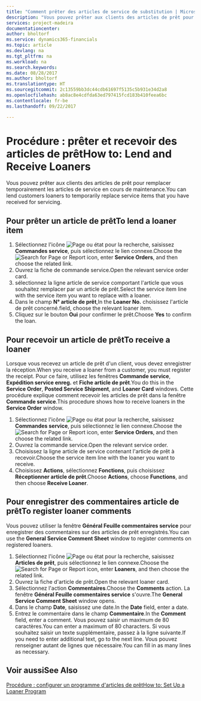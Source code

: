 ```yaml
---
title: "Comment prêter des articles de service de substitution | Microsoft Docs"
description: "Vous pouvez prêter aux clients des articles de prêt pour remplacer temporairement les articles de service en cours de maintenance."
services: project-madeira
documentationcenter: 
author: bholtorf
ms.service: dynamics365-financials
ms.topic: article
ms.devlang: na
ms.tgt_pltfrm: na
ms.workload: na
ms.search.keywords: 
ms.date: 08/28/2017
ms.author: bholtorf
ms.translationtype: HT
ms.sourcegitcommit: 2c13559bb3dc44cdb61697f5135c5b931e34d2a8
ms.openlocfilehash: ab8ac8e4cdfda63ed797415fcd183b410feea6bc
ms.contentlocale: fr-be
ms.lasthandoff: 09/22/2017

---
```

# <a name="how-to-lend-and-receive-loaners"></a><span data-ttu-id="807f9-103">Procédure : prêter et recevoir des articles de prêt</span><span class="sxs-lookup"><span data-stu-id="807f9-103">How to: Lend and Receive Loaners</span></span>
<span data-ttu-id="807f9-104">Vous pouvez prêter aux clients des articles de prêt pour remplacer temporairement les articles de service en cours de maintenance.</span><span class="sxs-lookup"><span data-stu-id="807f9-104">You can lend customers loaners to temporarily replace service items that you have received for servicing.</span></span>  
  
## <a name="to-lend-a-loaner-item"></a><span data-ttu-id="807f9-105">Pour prêter un article de prêt</span><span class="sxs-lookup"><span data-stu-id="807f9-105">To lend a loaner item</span></span>    
1. <span data-ttu-id="807f9-106">Sélectionnez l'icône ![Page ou état pour la recherche](media/ui-search/search_small.png "Page ou état pour la recherche"), saisissez **Commandes service**, puis sélectionnez le lien connexe.</span><span class="sxs-lookup"><span data-stu-id="807f9-106">Choose the ![Search for Page or Report](media/ui-search/search_small.png "Search for Page or Report icon") icon, enter **Service Orders**, and then choose the related link.</span></span>  
2. <span data-ttu-id="807f9-107">Ouvrez la fiche de commande service.</span><span class="sxs-lookup"><span data-stu-id="807f9-107">Open the relevant service order card.</span></span>  
3. <span data-ttu-id="807f9-108">sélectionnez la ligne article de service comportant l'article que vous souhaitez remplacer par un article de prêt.</span><span class="sxs-lookup"><span data-stu-id="807f9-108">Select the service item line with the service item you want to replace with a loaner.</span></span>  
4. <span data-ttu-id="807f9-109">Dans le champ **N° article de prêt**,</span><span class="sxs-lookup"><span data-stu-id="807f9-109">In the **Loaner No.**</span></span> <span data-ttu-id="807f9-110">choisissez l'article de prêt concerné.</span><span class="sxs-lookup"><span data-stu-id="807f9-110">field, choose the relevant loaner item.</span></span>  
5. <span data-ttu-id="807f9-111">Cliquez sur le bouton **Oui** pour confirmer le prêt.</span><span class="sxs-lookup"><span data-stu-id="807f9-111">Choose **Yes** to confirm the loan.</span></span>  

## <a name="to-receive-a-loaner"></a><span data-ttu-id="807f9-112">Pour recevoir un article de prêt</span><span class="sxs-lookup"><span data-stu-id="807f9-112">To receive a loaner</span></span>  
<span data-ttu-id="807f9-113">Lorsque vous recevez un article de prêt d'un client, vous devez enregistrer la réception.</span><span class="sxs-lookup"><span data-stu-id="807f9-113">When you receive a loaner from a customer, you must register the receipt.</span></span> <span data-ttu-id="807f9-114">Pour ce faire, utilisez les fenêtres **Commande service**, **Expédition service enreg.** et **Fiche article de prêt**.</span><span class="sxs-lookup"><span data-stu-id="807f9-114">You do this in the **Service Order**, **Posted Service Shipment**, and **Loaner Card** windows.</span></span> <span data-ttu-id="807f9-115">Cette procédure explique comment recevoir les articles de prêt dans la fenêtre **Commande service**.</span><span class="sxs-lookup"><span data-stu-id="807f9-115">This procedure shows how to receive loaners in the **Service Order** window.</span></span>  
  
1. <span data-ttu-id="807f9-116">Sélectionnez l'icône ![Page ou état pour la recherche](media/ui-search/search_small.png "Page ou état pour la recherche"), saisissez **Commandes service**, puis sélectionnez le lien connexe.</span><span class="sxs-lookup"><span data-stu-id="807f9-116">Choose the ![Search for Page or Report](media/ui-search/search_small.png "Search for Page or Report icon") icon, enter **Service Orders**, and then choose the related link.</span></span>  
2. <span data-ttu-id="807f9-117">Ouvrez la commande service.</span><span class="sxs-lookup"><span data-stu-id="807f9-117">Open the relevant service order.</span></span>  
3. <span data-ttu-id="807f9-118">Choisissez la ligne article de service contenant l'article de prêt à recevoir.</span><span class="sxs-lookup"><span data-stu-id="807f9-118">Choose the service item line with the loaner you want to receive.</span></span>  
4. <span data-ttu-id="807f9-119">Choisissez **Actions**, sélectionnez **Fonctions**, puis choisissez **Réceptionner article de prêt**.</span><span class="sxs-lookup"><span data-stu-id="807f9-119">Choose **Actions**, choose **Functions**, and then choose **Receive Loaner**.</span></span>  

## <a name="to-register-loaner-comments"></a><span data-ttu-id="807f9-120">Pour enregistrer des commentaires article de prêt</span><span class="sxs-lookup"><span data-stu-id="807f9-120">To register loaner comments</span></span>  
<span data-ttu-id="807f9-121">Vous pouvez utiliser la fenêtre **Général Feuille commentaires service** pour enregistrer des commentaires sur des articles de prêt enregistrés.</span><span class="sxs-lookup"><span data-stu-id="807f9-121">You can use the **General Service Comment Sheet** window to register comments on registered loaners.</span></span>  
  
1. <span data-ttu-id="807f9-122">Sélectionnez l'icône ![Page ou état pour la recherche](media/ui-search/search_small.png "Page ou état pour la recherche"), saisissez **Articles de prêt**, puis sélectionnez le lien connexe.</span><span class="sxs-lookup"><span data-stu-id="807f9-122">Choose the ![Search for Page or Report](media/ui-search/search_small.png "Search for Page or Report icon") icon, enter **Loaners**, and then choose the related link.</span></span>  
2. <span data-ttu-id="807f9-123">Ouvrez la fiche d'article de prêt.</span><span class="sxs-lookup"><span data-stu-id="807f9-123">Open the relevant loaner card.</span></span>  
3. <span data-ttu-id="807f9-124">Sélectionnez l'action **Commentaires**.</span><span class="sxs-lookup"><span data-stu-id="807f9-124">Choose the **Comments** action.</span></span> <span data-ttu-id="807f9-125">La fenêtre **Général Feuille commentaires service** s'ouvre.</span><span class="sxs-lookup"><span data-stu-id="807f9-125">The **General Service Comment Sheet** window opens.</span></span>  
4. <span data-ttu-id="807f9-126">Dans le champ **Date**, saisissez une date.</span><span class="sxs-lookup"><span data-stu-id="807f9-126">In the **Date** field, enter a date.</span></span>  
5. <span data-ttu-id="807f9-127">Entrez le commentaire dans le champ **Commentaire**.</span><span class="sxs-lookup"><span data-stu-id="807f9-127">In the **Comment** field, enter a comment.</span></span> <span data-ttu-id="807f9-128">Vous pouvez saisir un maximum de 80 caractères.</span><span class="sxs-lookup"><span data-stu-id="807f9-128">You can enter a maximum of 80 characters.</span></span> <span data-ttu-id="807f9-129">Si vous souhaitez saisir un texte supplémentaire, passez à la ligne suivante.</span><span class="sxs-lookup"><span data-stu-id="807f9-129">If you need to enter additional text, go to the next line.</span></span> <span data-ttu-id="807f9-130">Vous pouvez renseigner autant de lignes que nécessaire.</span><span class="sxs-lookup"><span data-stu-id="807f9-130">You can fill in as many lines as necessary.</span></span>  
  
## <a name="see-also"></a><span data-ttu-id="807f9-131">Voir aussi</span><span class="sxs-lookup"><span data-stu-id="807f9-131">See Also</span></span>  
[<span data-ttu-id="807f9-132">Procédure : configurer un programme d'articles de prêt</span><span class="sxs-lookup"><span data-stu-id="807f9-132">How to: Set Up a Loaner Program</span></span>](service-how-setup-loaner-program.md)   


